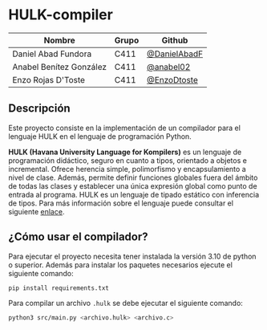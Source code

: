 # HULK-compiler

| **Nombre**              | **Grupo** | **Github**                                     |
|-------------------------|-----------|------------------------------------------------|
| Daniel Abad Fundora     | C411      | [@DanielAbadF](https://github.com/DanielAbadF) |
| Anabel Benítez González | C411      | [@anabel02](https://github.com/anabel02)       |
| Enzo Rojas D'Toste      | C411      | [@EnzoDtoste](https://github.com/EnzoDtoste)   |           

## Descripción

Este proyecto consiste en la implementación de un compilador para el lenguaje HULK en el lenguaje de programación
Python.

__HULK (Havana University Language for Kompilers)__ es un lenguaje de programación didáctico, seguro en cuanto a tipos,
orientado a objetos e incremental. Ofrece herencia simple, polimorfismo y encapsulamiento a nivel de
clase. Además, permite definir funciones globales fuera del ámbito de todas las clases y establecer una única expresión
global como punto de entrada al programa. HULK es un lenguaje de tipado estático con inferencia de tipos.
Para más información sobre el lenguaje puede consultar el siguiente [enlace](https://matcom.in/hulk/).

## ¿Cómo usar el compilador?

Para ejecutar el proyecto necesita tener instalada la versión 3.10 de python o superior. Además para instalar los
paquetes necesarios ejecute el siguiente comando:

```bash
pip install requirements.txt
```

Para compilar un archivo `.hulk` se debe ejecutar el siguiente comando:

```bash
python3 src/main.py <archivo.hulk> <archivo.c>
```